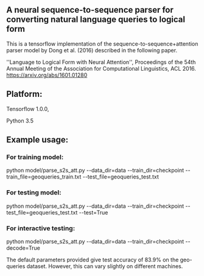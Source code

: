 ## A neural sequence-to-sequence parser for converting natural language queries to logical form

This is a tensorflow implementation of the sequence-to-sequence+attention parser model by Dong et al. (2016) described in the following paper.

''Language to Logical Form with Neural Attention'', Proceedings of the 54th Annual Meeting of the Association for Computational Linguistics, ACL 2016. https://arxiv.org/abs/1601.01280

## Platform:

Tensorflow 1.0.0, 

Python 3.5

## Example usage:

### For training model:
 
python model/parse_s2s_att.py --data_dir=data --train_dir=checkpoint --train_file=geoqueries_train.txt --test_file=geoqueries_test.txt

### For testing model:

python model/parse_s2s_att.py --data_dir=data --train_dir=checkpoint --test_file=geoqueries_test.txt --test=True

### For interactive testing:

python model/parse_s2s_att.py --data_dir=data --train_dir=checkpoint --decode=True

The default parameters provided give test accuracy of 83.9% on the geo-queries dataset. However, this can vary slightly on different machines.


